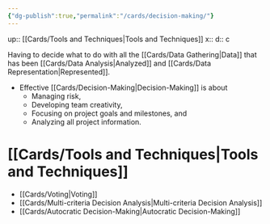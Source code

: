 ```yaml
---
{"dg-publish":true,"permalink":"/cards/decision-making/"}
---
```


up:: [[Cards/Tools and Techniques\|Tools and Techniques]] 
x:: 
d:: c

Having to decide what to do with all the [[Cards/Data Gathering\|Data]] that has been [[Cards/Data Analysis\|Analyzed]] and [[Cards/Data Representation\|Represented]].
- Effective [[Cards/Decision-Making\|Decision-Making]] is about 
	- Managing risk, 
	- Developing team creativity, 
	- Focusing on project goals and milestones, and 
	- Analyzing all project information.

# [[Cards/Tools and Techniques\|Tools and Techniques]] 

- ﻿﻿[[Cards/Voting\|Voting]]
- ﻿﻿[[Cards/Multi-criteria Decision Analysis\|Multi-criteria Decision Analysis]]
- [[Cards/Autocratic Decision-Making\|Autocratic Decision-Making]]